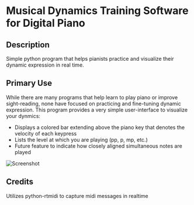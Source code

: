 # Musical Dynamics Training Software for Digital Piano
## Description
Simple python program that helps pianists practice and visualize their dynamic expression in real time.

## Primary Use
While there are many programs that help learn to play piano or improve sight-reading, none have focused on practicing and fine-tuning dynamic expression.  This program provides a very simple user-interface to visualize your dynmics:
* Displays a colored bar extending above the piano key that denotes the velocity of each keypress
* Lists the level at which you are playing (pp, p, mp, etc.)
* Future feature to indicate how closely aligned simultaneous notes are played

![Screenshot](https://github.com/scottroot/Piano-Dynamics-Midi-Trainer/blob/master/img/screenshot.png)

## Credits
Utilizes python-rtmidi to capture midi messages in realtime

